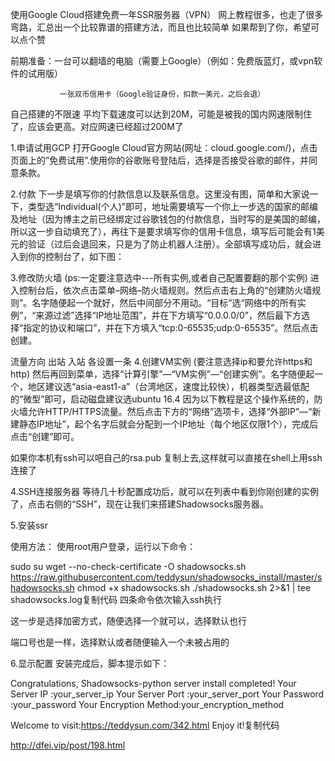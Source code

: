 使用Google Cloud搭建免费一年SSR服务器（VPN）
网上教程很多，也走了很多弯路，汇总出一个比较靠谱的搭建方法，而且也比较简单
如果帮到了你，希望可以点个赞

前期准备：一台可以翻墙的电脑（需要上Google）（例如：免费版蓝灯，或vpn软件的试用版）                

               一张双币信用卡（Google验证身份，扣款一美元，之后会退）



自己搭建的不限速 平均下载速度可以达到20M，可能是被我的国内网速限制住了，应该会更高。对应网速已经超过200M了

              

1.申请试用GCP
打开Google Cloud官方网站(网址：cloud.google.com/)，点击页面上的”免费试用”.使用你的谷歌账号登陆后，选择是否接受谷歌的邮件，并同意条款。


2.付款
下一步是填写你的付款信息以及联系信息。这里没有图，简单和大家说一下，类型选“Individual(个人)”即可，地址需要填写一个你上一步选的国家的邮编及地址（因为博主之前已经绑定过谷歌钱包的付款信息，当时写的是美国的邮编，所以这一步自动填充了），再往下是要求填写你的信用卡信息，填写后可能会有1美元的验证（过后会退回来，只是为了防止机器人注册）。全部填写成功后，就会进入到你的控制台了，如下图：



3.修改防火墙 (ps:一定要注意选中---所有实例,或者自己配置要翻的那个实例)
进入控制台后，依次点击菜单–网络–防火墙规则。然后点击右上角的“创建防火墙规则”。名字随便起一个就好，然后中间部分不用动。“目标”选“网络中的所有实例”，“来源过滤”选择“IP地址范围”，并在下方填写“0.0.0.0/0”，然后最下方选择“指定的协议和端口”，并在下方填入“tcp:0-65535;udp:0-65535”。然后点击创建。





流量方向 出站  入站  各设置一条
4.创建VM实例 (要注意选择ip和要允许https和http)
然后再回到菜单，选择“计算引擎”—“VM实例”—“创建实例”。名字随便起一个，地区建议选“asia-east1-a”（台湾地区，速度比较快），机器类型选最低配的“微型”即可，启动磁盘建议选ubuntu 16.4 因为以下教程是这个操作系统的，防火墙允许HTTP/HTTPS流量。然后点击下方的“网络”选项卡，选择“外部IP”—“新建静态IP地址”，起个名字后就会分配到一个IP地址（每个地区仅限1个），完成后点击“创建”即可。



 

如果你本机有ssh可以吧自己的rsa.pub 复制上去,这样就可以直接在shell上用ssh连接了

4.SSH连接服务器
等待几十秒配置成功后，就可以在列表中看到你刚创建的实例了，点击右侧的“SSH”，现在让我们来搭建Shadowsocks服务器。





5.安装ssr






使用方法：
使用root用户登录，运行以下命令：

sudo su
wget --no-check-certificate -O shadowsocks.sh https://raw.githubusercontent.com/teddysun/shadowsocks_install/master/shadowsocks.sh
chmod +x shadowsocks.sh
./shadowsocks.sh 2>&1 | tee shadowsocks.log复制代码
四条命令依次输入ssh执行



这一步是选择加密方式，随便选择一个就可以，选择默认也行

端口号也是一样，选择默认或者随便输入一个未被占用的

6.显示配置
安装完成后，脚本提示如下：

Congratulations, Shadowsocks-python server install completed!
Your Server IP        :your_server_ip
Your Server Port      :your_server_port
Your Password         :your_password
Your Encryption Method:your_encryption_method

Welcome to visit:https://teddysun.com/342.html
Enjoy it!复制代码

http://dfei.vip/post/198.html
